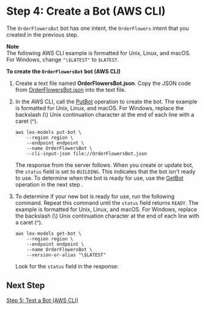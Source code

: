 # Step 4: Create a Bot \(AWS CLI\)<a name="gs-cli-create-order-flowers-bot"></a>

The `OrderFlowersBot` bot has one intent, the `OrderFlowers` intent that you created in the previous step\.

**Note**  
The following AWS CLI example is formatted for Unix, Linux, and macOS\. For Windows, change `"\$LATEST"` to `$LATEST`\.

**To create the `OrderFlowersBot` bot \(AWS CLI\)**

1. Create a text file named **OrderFlowersBot\.json**\. Copy the JSON code from [OrderFlowersBot\.json](gs-cli-create-order-flowers-bot-json.md) into the text file\.

1. In the AWS CLI, call the [PutBot](API_PutBot.md) operation to create the bot\. The example is formatted for Unix, Linux, and macOS\. For Windows, replace the backslash \(\\\) Unix continuation character at the end of each line with a caret \(^\)\.

   ```
   aws lex-models put-bot \
       --region region \
       --endpoint endpoint \
       --name OrderFlowersBot \
       --cli-input-json file://OrderFlowersBot.json
   ```

   The response from the server follows\. When you create or update bot, the `status` field is set to `BUILDING`\. This indicates that the bot isn't ready to use\. To determine when the bot is ready for use, use the [GetBot](API_GetBot.md) operation in the next step \. 

1. To determine if your new bot is ready for use, run the following command\. Repeat this command until the `status` field returns `READY`\. The example is formatted for Unix, Linux, and macOS\. For Windows, replace the backslash \(\\\) Unix continuation character at the end of each line with a caret \(^\)\.

   ```
   aws lex-models get-bot \
       --region region \
       --endpoint endpoint \
       --name OrderFlowersBot \
       --version-or-alias "\$LATEST"
   ```

   Look for the `status` field in the response:

## Next Step<a name="gs-create-step-next-5"></a>

[Step 5: Test a Bot \(AWS CLI\)](gs-create-test.md)